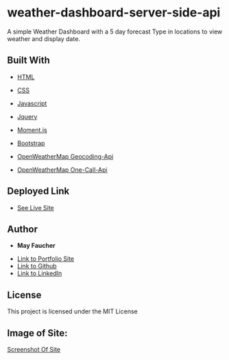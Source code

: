 # weather-dashboard-server-side-api

A simple Weather Dashboard with a 5 day forecast
Type in locations to view weather and display date.


## Built With

* [HTML](https://developer.mozilla.org/en-US/docs/Web/HTML)
* [CSS](https://developer.mozilla.org/en-US/docs/Web/CSS)
* [Javascript](https://developer.mozilla.org/en-US/docs/Web/JavaScript)

* [Jquery](https://jquery.com/)
* [Moment.js](https://momentjs.com/)
* [Bootstrap](https://getbootstrap.com/)

* [OpenWeatherMap Geocoding-Api](https://openweathermap.org/api/geocoding-api)
* [OpenWeatherMap One-Call-Api](https://openweathermap.org/api/one-call-api)

## Deployed Link

* [See Live Site](https://divinemayura.github.io/weather-dashboard-server-side-api/)


## Author

* **May Faucher** 

- [Link to Portfolio Site](https://divinemayura.github.io/)
- [Link to Github](https://github.com/DivineMayura)
- [Link to LinkedIn](www.linkedin.com/in/mayfaucher)

## License

This project is licensed under the MIT License 

## Image of Site:

[Screenshot Of Site](save.jpg)